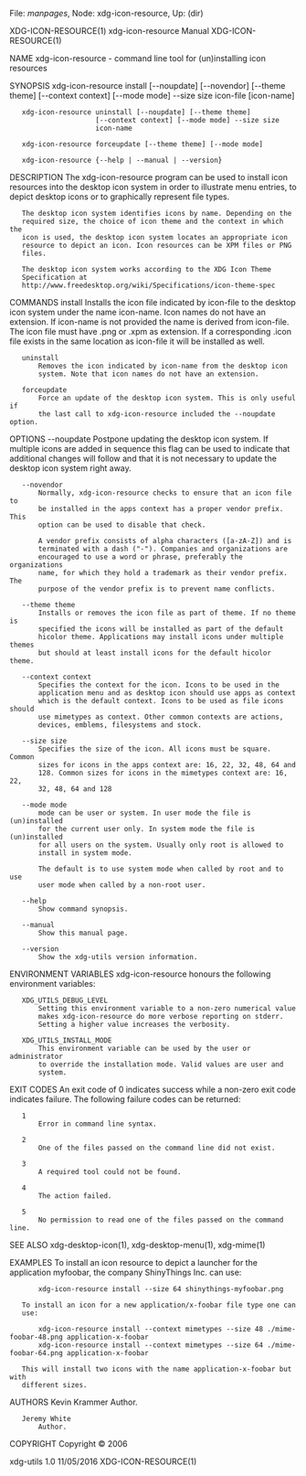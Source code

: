 File: *manpages*,  Node: xdg-icon-resource,  Up: (dir)

XDG-ICON-RESOURCE(1)       xdg-icon-resource Manual       XDG-ICON-RESOURCE(1)



NAME
       xdg-icon-resource - command line tool for (un)installing icon resources

SYNOPSIS
       xdg-icon-resource install [--noupdate] [--novendor] [--theme theme]
                         [--context context] [--mode mode] --size size
                         icon-file [icon-name]

       xdg-icon-resource uninstall [--noupdate] [--theme theme]
                         [--context context] [--mode mode] --size size
                         icon-name

       xdg-icon-resource forceupdate [--theme theme] [--mode mode]

       xdg-icon-resource {--help | --manual | --version}

DESCRIPTION
       The xdg-icon-resource program can be used to install icon resources
       into the desktop icon system in order to illustrate menu entries, to
       depict desktop icons or to graphically represent file types.

       The desktop icon system identifies icons by name. Depending on the
       required size, the choice of icon theme and the context in which the
       icon is used, the desktop icon system locates an appropriate icon
       resource to depict an icon. Icon resources can be XPM files or PNG
       files.

       The desktop icon system works according to the XDG Icon Theme
       Specification at
       http://www.freedesktop.org/wiki/Specifications/icon-theme-spec

COMMANDS
       install
           Installs the icon file indicated by icon-file to the desktop icon
           system under the name icon-name. Icon names do not have an
           extension. If icon-name is not provided the name is derived from
           icon-file. The icon file must have .png or .xpm as extension. If a
           corresponding .icon file exists in the same location as icon-file
           it will be installed as well.

       uninstall
           Removes the icon indicated by icon-name from the desktop icon
           system. Note that icon names do not have an extension.

       forceupdate
           Force an update of the desktop icon system. This is only useful if
           the last call to xdg-icon-resource included the --noupdate option.

OPTIONS
       --noupdate
           Postpone updating the desktop icon system. If multiple icons are
           added in sequence this flag can be used to indicate that additional
           changes will follow and that it is not necessary to update the
           desktop icon system right away.

       --novendor
           Normally, xdg-icon-resource checks to ensure that an icon file to
           be installed in the apps context has a proper vendor prefix. This
           option can be used to disable that check.

           A vendor prefix consists of alpha characters ([a-zA-Z]) and is
           terminated with a dash ("-"). Companies and organizations are
           encouraged to use a word or phrase, preferably the organizations
           name, for which they hold a trademark as their vendor prefix. The
           purpose of the vendor prefix is to prevent name conflicts.

       --theme theme
           Installs or removes the icon file as part of theme. If no theme is
           specified the icons will be installed as part of the default
           hicolor theme. Applications may install icons under multiple themes
           but should at least install icons for the default hicolor theme.

       --context context
           Specifies the context for the icon. Icons to be used in the
           application menu and as desktop icon should use apps as context
           which is the default context. Icons to be used as file icons should
           use mimetypes as context. Other common contexts are actions,
           devices, emblems, filesystems and stock.

       --size size
           Specifies the size of the icon. All icons must be square. Common
           sizes for icons in the apps context are: 16, 22, 32, 48, 64 and
           128. Common sizes for icons in the mimetypes context are: 16, 22,
           32, 48, 64 and 128

       --mode mode
           mode can be user or system. In user mode the file is (un)installed
           for the current user only. In system mode the file is (un)installed
           for all users on the system. Usually only root is allowed to
           install in system mode.

           The default is to use system mode when called by root and to use
           user mode when called by a non-root user.

       --help
           Show command synopsis.

       --manual
           Show this manual page.

       --version
           Show the xdg-utils version information.

ENVIRONMENT VARIABLES
       xdg-icon-resource honours the following environment variables:

       XDG_UTILS_DEBUG_LEVEL
           Setting this environment variable to a non-zero numerical value
           makes xdg-icon-resource do more verbose reporting on stderr.
           Setting a higher value increases the verbosity.

       XDG_UTILS_INSTALL_MODE
           This environment variable can be used by the user or administrator
           to override the installation mode. Valid values are user and
           system.

EXIT CODES
       An exit code of 0 indicates success while a non-zero exit code
       indicates failure. The following failure codes can be returned:

       1
           Error in command line syntax.

       2
           One of the files passed on the command line did not exist.

       3
           A required tool could not be found.

       4
           The action failed.

       5
           No permission to read one of the files passed on the command line.

SEE ALSO
       xdg-desktop-icon(1), xdg-desktop-menu(1), xdg-mime(1)

EXAMPLES
       To install an icon resource to depict a launcher for the application
       myfoobar, the company ShinyThings Inc. can use:

           xdg-icon-resource install --size 64 shinythings-myfoobar.png

       To install an icon for a new application/x-foobar file type one can
       use:

           xdg-icon-resource install --context mimetypes --size 48 ./mime-foobar-48.png application-x-foobar
           xdg-icon-resource install --context mimetypes --size 64 ./mime-foobar-64.png application-x-foobar

       This will install two icons with the name application-x-foobar but with
       different sizes.

AUTHORS
       Kevin Krammer
           Author.

       Jeremy White
           Author.

COPYRIGHT
       Copyright © 2006



xdg-utils 1.0                     11/05/2016              XDG-ICON-RESOURCE(1)
